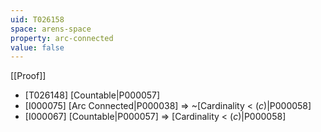 ```yaml
---
uid: T026158
space: arens-space
property: arc-connected
value: false
---
```

[[Proof]]

* [T026148] [Countable|P000057]
* [I000075] [Arc Connected|P000038] => ~[Cardinality < $\mathfrak(c)$|P000058]
* [I000067] [Countable|P000057] => [Cardinality < $\mathfrak(c)$|P000058]


